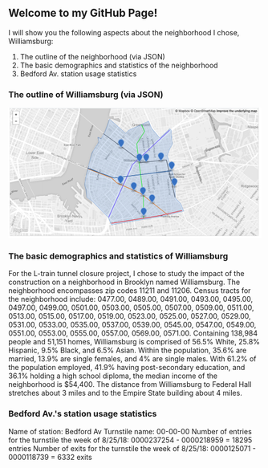 ## Welcome to my GitHub Page! 

I will show you the following aspects about the neighborhood I chose, Williamsburg:
1. The outline of the neighborhood (via JSON)
2. The basic demographics and statistics of the neighborhood
3. Bedford Av. station usage statistics

### The outline of Williamsburg (via JSON)

![img](williamsburg.png)

### The basic demographics and statistics of Williamsburg

For the L-train tunnel closure project, I chose to study the impact of the construction on a neighborhood in Brooklyn named Williamsburg. The neighborhood encompasses zip codes 11211 and 11206. Census tracts for the neighborhood include: 0477.00, 0489.00, 0491.00, 0493.00, 0495.00, 0497.00, 0499.00, 0501.00, 0503.00, 0505.00, 0507.00, 0509.00, 0511.00, 0513.00, 0515.00, 0517.00, 0519.00, 0523.00, 0525.00, 0527.00, 0529.00, 0531.00, 0533.00, 0535.00, 0537.00, 0539.00, 0545.00, 0547.00, 0549.00, 0551.00, 0553.00, 0555.00, 0557.00, 0569.00, 0571.00. Containing 138,984 people and 51,151 homes, Williamsburg is comprised of 56.5% White, 25.8% Hispanic, 9.5% Black, and 6.5% Asian. Within the population, 35.6% are married, 13.9% are single females, and 4% are single males. With 61.2% of the population employed, 41.9% having post-secondary education, and 36.1% holding a high school diploma, the median income of the neighborhood is $54,400. The distance from Williamsburg to Federal Hall stretches about 3 miles and to the Empire State building about 4 miles.

### Bedford Av.'s station usage statistics
Name of station: Bedford Av
Turnstile name: 00-00-00
Number of entries for the turnstile the week of 8/25/18: 0000237254 - 0000218959 = 18295 entries
Number of exits for the turnstile the week of 8/25/18: 0000125071 - 0000118739 = 6332 exits
